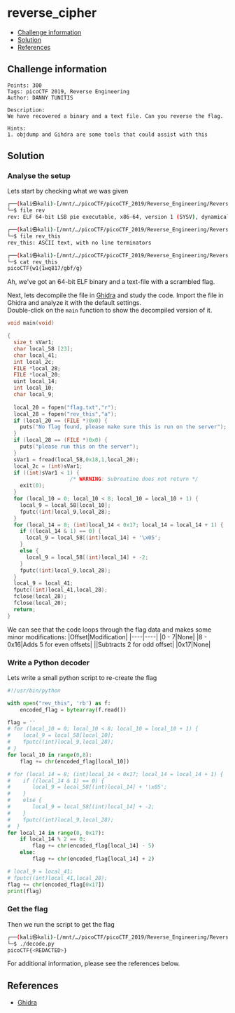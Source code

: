 # reverse_cipher

- [Challenge information](#challenge-information)
- [Solution](#solution)
- [References](#references)

## Challenge information
```
Points: 300
Tags: picoCTF 2019, Reverse Engineering
Author: DANNY TUNITIS
 
Description:
We have recovered a binary and a text file. Can you reverse the flag.

Hints:
1. objdump and Gihdra are some tools that could assist with this
```

## Solution

### Analyse the setup

Lets start by checking what we was given
```bash
┌──(kali㉿kali)-[/mnt/…/picoCTF/picoCTF_2019/Reverse_Engineering/Reverse_cipher]
└─$ file rev 
rev: ELF 64-bit LSB pie executable, x86-64, version 1 (SYSV), dynamically linked, interpreter /lib64/ld-linux-x86-64.so.2, for GNU/Linux 3.2.0, BuildID[sha1]=523d51973c11197605c76f84d4afb0fe9e59338c, not stripped

┌──(kali㉿kali)-[/mnt/…/picoCTF/picoCTF_2019/Reverse_Engineering/Reverse_cipher]
└─$ file rev_this 
rev_this: ASCII text, with no line terminators

┌──(kali㉿kali)-[/mnt/…/picoCTF/picoCTF_2019/Reverse_Engineering/Reverse_cipher]
└─$ cat rev_this 
picoCTF{w1{1wq817/gbf/g}   
```

Ah, we've got an 64-bit ELF binary and a text-file with a scrambled flag.

Next, lets decompile the file in [Ghidra](https://ghidra-sre.org/) and study the code.
Import the file in Ghidra and analyze it with the default settings.  
Double-click on the `main` function to show the decompiled version of it.
```C
void main(void)

{
  size_t sVar1;
  char local_58 [23];
  char local_41;
  int local_2c;
  FILE *local_28;
  FILE *local_20;
  uint local_14;
  int local_10;
  char local_9;
  
  local_20 = fopen("flag.txt","r");
  local_28 = fopen("rev_this","a");
  if (local_20 == (FILE *)0x0) {
    puts("No flag found, please make sure this is run on the server");
  }
  if (local_28 == (FILE *)0x0) {
    puts("please run this on the server");
  }
  sVar1 = fread(local_58,0x18,1,local_20);
  local_2c = (int)sVar1;
  if ((int)sVar1 < 1) {
                    /* WARNING: Subroutine does not return */
    exit(0);
  }
  for (local_10 = 0; local_10 < 8; local_10 = local_10 + 1) {
    local_9 = local_58[local_10];
    fputc((int)local_9,local_28);
  }
  for (local_14 = 8; (int)local_14 < 0x17; local_14 = local_14 + 1) {
    if ((local_14 & 1) == 0) {
      local_9 = local_58[(int)local_14] + '\x05';
    }
    else {
      local_9 = local_58[(int)local_14] + -2;
    }
    fputc((int)local_9,local_28);
  }
  local_9 = local_41;
  fputc((int)local_41,local_28);
  fclose(local_28);
  fclose(local_20);
  return;
}
```

We can see that the code loops through the flag data and makes some minor modifications:
|Offset|Modification|
|----|----|
|0 - 7|None|
|8 - 0x16|Adds 5 for even offsets|
||Subtracts 2 for odd offset|
|0x17|None|

### Write a Python decoder

Lets write a small python script to re-create the flag
```python
#!/usr/bin/python

with open("rev_this", 'rb') as f:
    encoded_flag = bytearray(f.read())

flag = ''
# for (local_10 = 0; local_10 < 8; local_10 = local_10 + 1) {
#    local_9 = local_58[local_10];
#    fputc((int)local_9,local_28);
# }
for local_10 in range(0,8):
    flag += chr(encoded_flag[local_10])

# for (local_14 = 8; (int)local_14 < 0x17; local_14 = local_14 + 1) {
#    if ((local_14 & 1) == 0) {
#       local_9 = local_58[(int)local_14] + '\x05';
#    }
#    else {
#       local_9 = local_58[(int)local_14] + -2;
#    }
#    fputc((int)local_9,local_28);
#  }
for local_14 in range(8, 0x17):
    if local_14 % 2 == 0:
        flag += chr(encoded_flag[local_14] - 5)
    else:
        flag += chr(encoded_flag[local_14] + 2)

# local_9 = local_41;
# fputc((int)local_41,local_28);
flag += chr(encoded_flag[0x17])
print(flag)
```

### Get the flag

Then we run the script to get the flag
```bash
┌──(kali㉿kali)-[/mnt/…/picoCTF/picoCTF_2019/Reverse_Engineering/Reverse_cipher]
└─$ ./decode.py 
picoCTF{<REDACTED>}
```

For additional information, please see the references below.

## References

- [Ghidra](https://ghidra-sre.org/)
